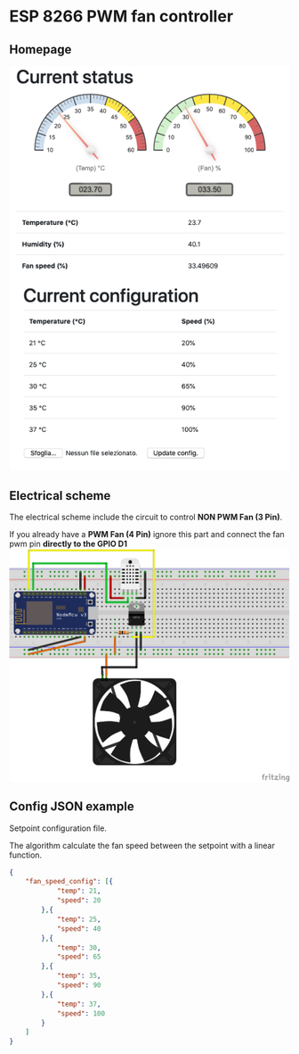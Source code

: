 # ESP 8266 PWM fan controller
## Homepage
![Alt text](images/page.png?raw=true "HomePage")

## Electrical scheme
The electrical scheme include the circuit to control **NON PWM Fan (3 Pin)**.

If you already have a **PWM Fan (4 Pin)** ignore this part and connect the fan pwm pin **directly to the GPIO D1**
![Alt text](images/fan-controller-circuit.png?raw=true "Electrical scheme")

## Config JSON example
Setpoint configuration file.

The algorithm calculate the fan speed between the setpoint with a linear function.
```json
{
	"fan_speed_config": [{
			"temp": 21,
			"speed": 20
		},{
			"temp": 25,
			"speed": 40
		},{
			"temp": 30,
			"speed": 65
		},{
			"temp": 35,
			"speed": 90
		},{
			"temp": 37,
			"speed": 100
		}
	]
}
```
